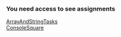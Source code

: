 ### You need access to see assignments

[ArrayAndStringTasks](https://polytechnicam.sharepoint.com/sites/319_1/_layouts/15/embed.aspx?uniqueId=ad97fb89-c955-4671-ba9c-55ca68639913&access_token=v1.eyJzaXRlaWQiOiJiMjNiOTgwMS1hZDU5LTQ5NGUtYmRjYi0wMWYxY2QzYTI1NjciLCJhcHBfZGlzcGxheW5hbWUiOiJNaWNyb3NvZnQgVGVhbXMgV2ViIENsaWVudCIsImFwcGlkIjoiNWUzY2U2YzAtMmIxZi00Mjg1LThkNGItNzVlZTc4Nzg3MzQ2IiwiYXVkIjoiMDAwMDAwMDMtMDAwMC0wZmYxLWNlMDAtMDAwMDAwMDAwMDAwL3BvbHl0ZWNobmljYW0uc2hhcmVwb2ludC5jb21AYTcyZjc3Y2MtZWIxNS00NjQ0LTkwYTUtZDU4ZTY1MTdiMmNhIiwiZXhwIjoiMTc0MDU5MTA2MiJ9.CgoKBHNuaWQSAjg5EgsI8Ozmz5Wl6z0QBRoNMjAuMTkwLjE1NC4zMiosZkxWU0oraThEeHhnVDNyVUNjc3liSEZ1TUxnSEdxL3lLT1BuYXpNb204VT0wdTgBQhChhVeCBJAAsMXriwFCc7S1ShBoYXNoZWRwcm9vZnRva2VuUghbImttc2kiXXIpMGguZnxtZW1iZXJzaGlwfDEwMDMyMDAyZDc0YTg2MDVAbGl2ZS5jb216ATKCARIJzHcvpxXrREYRkKXVjmUXssqSAQjUvNaH1bjVtpoBENSx1b3VodW_1oDVtdWh1baiASJsZXZvbmFzYXRyeWFuLnR0MzE5QHBvbHl0ZWNobmljLmFtqgEQMTAwMzIwMDJENzRBODYwNbIBO2FsbGZpbGVzLndyaXRlIGNvbnRhaW5lci5zZWxlY3RlZCBncm91cC5yZWFkIGFsbHNpdGVzLndyaXRlyAEB.cO5m7BdDBrG6BSfbh64-A9766_TVPVOd8i9iZ5GhKkY&embed=%7B%22ha%22%3A%22teams%22%2C%22hv%22%3A%22assignments%22%2C%22hm%22%3A%22view%22%2C%22hp%22%3A%22web%22%2C%22nb%22%3Atrue%7D) <br>
[ConsoleSquare](https://polytechnicam.sharepoint.com/sites/319_1/_layouts/15/embed.aspx?uniqueId=0147b386-cb82-4591-8b5c-a6de3f6b4ab3&access_token=v1.eyJzaXRlaWQiOiJiMjNiOTgwMS1hZDU5LTQ5NGUtYmRjYi0wMWYxY2QzYTI1NjciLCJhcHBfZGlzcGxheW5hbWUiOiJNaWNyb3NvZnQgVGVhbXMgV2ViIENsaWVudCIsImFwcGlkIjoiNWUzY2U2YzAtMmIxZi00Mjg1LThkNGItNzVlZTc4Nzg3MzQ2IiwiYXVkIjoiMDAwMDAwMDMtMDAwMC0wZmYxLWNlMDAtMDAwMDAwMDAwMDAwL3BvbHl0ZWNobmljYW0uc2hhcmVwb2ludC5jb21AYTcyZjc3Y2MtZWIxNS00NjQ0LTkwYTUtZDU4ZTY1MTdiMmNhIiwiZXhwIjoiMTc0MDU5NjcxMyJ9.CgoKBHNuaWQSAjg5EgsI8K30z7qo6z0QBRoOMjAuMTkwLjE1NC4xNjEqLGNQNWFOeWxTTVQyTzlWMDlqMEh4bHkvMVIwTm83eS9JVzRtMEY2Nk5vZGM9MHU4AUIQoYVc5aUQALDF64CkoFMC2koQaGFzaGVkcHJvb2Z0b2tlblIIWyJrbXNpIl1yKTBoLmZ8bWVtYmVyc2hpcHwxMDAzMjAwMmQ3NGE4NjA1QGxpdmUuY29tegEyggESCcx3L6cV60RGEZCl1Y5lF7LKkgEI1LzWh9W41baaARDUsdW91aHVv9aA1bXVodW2ogEibGV2b25hc2F0cnlhbi50dDMxOUBwb2x5dGVjaG5pYy5hbaoBEDEwMDMyMDAyRDc0QTg2MDWyATthbGxmaWxlcy53cml0ZSBjb250YWluZXIuc2VsZWN0ZWQgZ3JvdXAucmVhZCBhbGxzaXRlcy53cml0ZcgBAQ.7JVBLgCv9wf35kvRelle_dtIoEWMKTXBghPPjCUK5H8&embed=%7B%22ha%22%3A%22teams%22%2C%22hv%22%3A%22assignments%22%2C%22hm%22%3A%22view%22%2C%22hp%22%3A%22web%22%7D)
